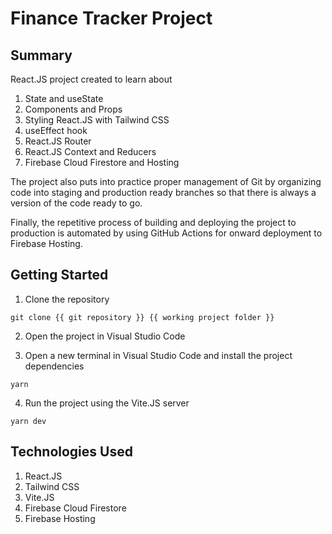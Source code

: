 # Finance Tracker Project

## Summary

React.JS project created to learn about

1. State and useState
1. Components and Props
1. Styling React.JS with Tailwind CSS
1. useEffect hook
1. React.JS Router
1. React.JS Context and Reducers
1. Firebase Cloud Firestore and Hosting

The project also puts into practice proper management of Git by organizing code into staging and production ready branches so that there is always a version of the code ready to go.

Finally, the repetitive process of building and deploying the project to production is automated by using GitHub Actions for onward deployment to Firebase Hosting.

## Getting Started

1. Clone the repository

```
git clone {{ git repository }} {{ working project folder }}
```

2. Open the project in Visual Studio Code

3. Open a new terminal in Visual Studio Code and install the project dependencies

```
yarn
```

4. Run the project using the Vite.JS server

```
yarn dev
```

## Technologies Used

1. React.JS
1. Tailwind CSS
1. Vite.JS
1. Firebase Cloud Firestore
1. Firebase Hosting
